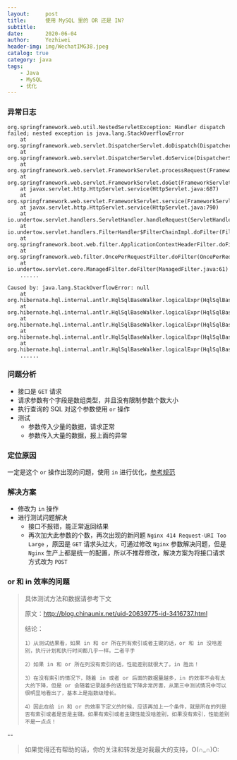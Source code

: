 ```yaml
---
layout:     post
title:      使用 MySQL 里的 OR 还是 IN? 
subtitle:   
date:       2020-06-04
author:     Yezhiwei
header-img: img/WechatIMG38.jpeg
catalog: true
category: java
tags:
    - Java
    - MySQL
    - 优化
---
```


### 异常日志

```
org.springframework.web.util.NestedServletException: Handler dispatch failed; nested exception is java.lang.StackOverflowError
	at org.springframework.web.servlet.DispatcherServlet.doDispatch(DispatcherServlet.java:978)
	at org.springframework.web.servlet.DispatcherServlet.doService(DispatcherServlet.java:897)
	at org.springframework.web.servlet.FrameworkServlet.processRequest(FrameworkServlet.java:970)
	at org.springframework.web.servlet.FrameworkServlet.doGet(FrameworkServlet.java:861)
	at javax.servlet.http.HttpServlet.service(HttpServlet.java:687)
	at org.springframework.web.servlet.FrameworkServlet.service(FrameworkServlet.java:846)
	at javax.servlet.http.HttpServlet.service(HttpServlet.java:790)
	at io.undertow.servlet.handlers.ServletHandler.handleRequest(ServletHandler.java:85)
	at io.undertow.servlet.handlers.FilterHandler$FilterChainImpl.doFilter(FilterHandler.java:129)
	at org.springframework.boot.web.filter.ApplicationContextHeaderFilter.doFilterInternal(ApplicationContextHeaderFilter.java:55)
	at org.springframework.web.filter.OncePerRequestFilter.doFilter(OncePerRequestFilter.java:107)
	at io.undertow.servlet.core.ManagedFilter.doFilter(ManagedFilter.java:61)
	......
	
Caused by: java.lang.StackOverflowError: null
	at org.hibernate.hql.internal.antlr.HqlSqlBaseWalker.logicalExpr(HqlSqlBaseWalker.java:2042)
	at org.hibernate.hql.internal.antlr.HqlSqlBaseWalker.logicalExpr(HqlSqlBaseWalker.java:2081)
	at org.hibernate.hql.internal.antlr.HqlSqlBaseWalker.logicalExpr(HqlSqlBaseWalker.java:2081)
	at org.hibernate.hql.internal.antlr.HqlSqlBaseWalker.logicalExpr(HqlSqlBaseWalker.java:2081)
	at org.hibernate.hql.internal.antlr.HqlSqlBaseWalker.logicalExpr(HqlSqlBaseWalker.java:2081)
	......
```

### 问题分析

* 接口是 `GET` 请求
* 请求参数有个字段是数组类型，并且没有限制参数个数大小
* 执行查询的 SQL 对这个参数使用 `or` 操作
* 测试
	* 参数传入少量的数据，请求正常
	* 参数传入大量的数据，报上面的异常 


### 定位原因

一定是这个 `or` 操作出现的问题，使用 `in` 进行优化，[参考规范](https://yezhwi.github.io/2018/04/02/MySQL%E4%BD%BF%E7%94%A8%E8%A7%84%E8%8C%83/#sql%E8%A7%84%E8%8C%83)

### 解决方案

* 修改为 `in` 操作
* 进行测试问题解决
	* 接口不报错，能正常返回结果
	* 再次加大此参数的个数，再次出现的新问题 `Nginx 414 Request-URI Too Large` ，原因是 `GET` 请求头过大，可通过修改 `Nginx` 参数解决问题，但是 `Nginx` 生产上都是统一的配置，所以不推荐修改，解决方案为将接口请求方式改为 `POST`

### or 和 in 效率的问题

> 具体测试方法和数据请参考下文
> 
> 原文：http://blog.chinaunix.net/uid-20639775-id-3416737.html
> 
> 结论：
> 
>     1）从测试结果看，如果 in 和 or 所在列有索引或者主键的话，or 和 in 没啥差别，执行计划和执行时间都几乎一样。二者平手
> 
>     2）如果 in 和 or 所在列没有索引的话，性能差别就很大了。in 胜出！
> 
>     3）在没有索引的情况下，随着 in 或者 or 后面的数据量越多，in 的效率不会有太大的下降，但是 or 会随着记录越多的话性能下降非常厉害，从第三中测试情况中可以很明显地看出了，基本上是指数级增长。
> 
>     4）因此在给 in 和 or 的效率下定义的时候，应该再加上一个条件，就是所在的列是否有索引或者是否是主键。如果有索引或者主键性能没啥差别，如果没有索引，性能差别不是一点点！




--

> 如果觉得还有帮助的话，你的关注和转发是对我最大的支持，O(∩_∩)O:



